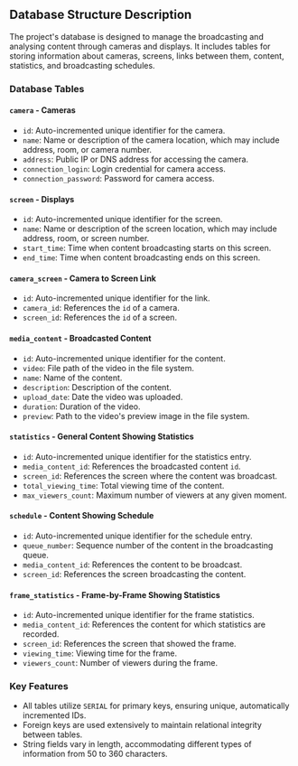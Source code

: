 ﻿## Database Structure Description

The project's database is designed to manage the broadcasting and analysing content through cameras and displays. It includes tables for storing information about cameras, screens, links between them, content, statistics, and broadcasting schedules.

### Database Tables

#### `camera` - Cameras
- `id`: Auto-incremented unique identifier for the camera.
- `name`: Name or description of the camera location, which may include address, room, or camera number.
- `address`: Public IP or DNS address for accessing the camera.
- `connection_login`: Login credential for camera access.
- `connection_password`: Password for camera access.

#### `screen` - Displays
- `id`: Auto-incremented unique identifier for the screen.
- `name`: Name or description of the screen location, which may include address, room, or screen number.
- `start_time`: Time when content broadcasting starts on this screen.
- `end_time`: Time when content broadcasting ends on this screen.

#### `camera_screen` - Camera to Screen Link
- `id`: Auto-incremented unique identifier for the link.
- `camera_id`: References the `id` of a camera.
- `screen_id`: References the `id` of a screen.

#### `media_content` - Broadcasted Content
- `id`: Auto-incremented unique identifier for the content.
- `video`: File path of the video in the file system.
- `name`: Name of the content.
- `description`: Description of the content.
- `upload_date`: Date the video was uploaded.
- `duration`: Duration of the video.
- `preview`: Path to the video's preview image in the file system.

#### `statistics` - General Content Showing Statistics
- `id`: Auto-incremented unique identifier for the statistics entry.
- `media_content_id`: References the broadcasted content `id`.
- `screen_id`: References the screen where the content was broadcast.
- `total_viewing_time`: Total viewing time of the content.
- `max_viewers_count`: Maximum number of viewers at any given moment.

#### `schedule` - Content Showing Schedule
- `id`: Auto-incremented unique identifier for the schedule entry.
- `queue_number`: Sequence number of the content in the broadcasting queue.
- `media_content_id`: References the content to be broadcast.
- `screen_id`: References the screen broadcasting the content.

#### `frame_statistics` - Frame-by-Frame Showing Statistics
- `id`: Auto-incremented unique identifier for the frame statistics.
- `media_content_id`: References the content for which statistics are recorded.
- `screen_id`: References the screen that showed the frame.
- `viewing_time`: Viewing time for the frame.
- `viewers_count`: Number of viewers during the frame.

### Key Features

- All tables utilize `SERIAL` for primary keys, ensuring unique, automatically incremented IDs.
- Foreign keys are used extensively to maintain relational integrity between tables.
- String fields vary in length, accommodating different types of information from 50 to 360 characters.
